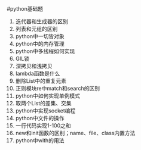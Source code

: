 #python基础题
1. 迭代器和生成器的区别
2. 列表和元组的区别
3. python中一切皆对象
4. python中的内存管理
5. python中多线程如何实现
6. GIL锁
7. 深拷贝和浅拷贝
8. lambda函数是什么
9. 删除List中的重复元素
10. 正则模块re中match和search的区别
11. python中如何实现单例模式
12. 取两个List的差集、交集
13. python中实现socket编程
14. python中文件的操作
15. 一行代码实现1-100之和
16. new和init函数的区别；name、file、class内置方法
17. python中with的用法